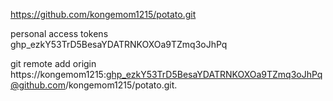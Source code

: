 https://github.com/kongemom1215/potato.git

personal access tokens
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


git remote add origin https://kongemom1215: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@github.com/kongemom1215/potato.git.
